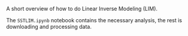 A short overview of how to do Linear Inverse Modeling (LIM).

The `SSTLIM.ipynb` notebook contains the necessary analysis, the rest is downloading and processing data.
